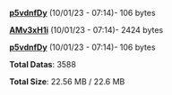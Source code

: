 [**p5vdnfDy**](/data/p5vdnfDy.txt) (10/01/23 - 07:14)- 106 bytes

[**AMv3xH1i**](/data/AMv3xH1i.txt) (10/01/23 - 07:14)- 2424 bytes

[**p5vdnfDy**](/data/p5vdnfDy.txt) (10/01/23 - 07:14)- 106 bytes

**Total Datas**: 3588

**Total Size**: 22.56 MB / 22.6 MB
